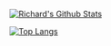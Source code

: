 [![Richard's Github Stats](https://github-readme-stats.vercel.app/api?username=gogorichie&theme=dark)](https://github.com/gogorichie)


[![Top Langs](https://github-readme-stats.vercel.app/api/top-langs/?username=gogorichie&langs_count=10&theme=dark&layout=compact)](https://github.com/gogorichie)
